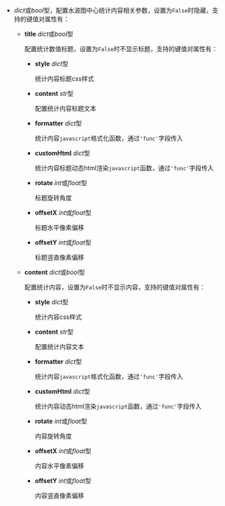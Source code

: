 - **<placeholder>** 

  *dict*或*bool*型，配置水波图中心统计内容相关参数，设置为`False`时隐藏，支持的键值对属性有：

  - **title** *dict*或*bool*型

    配置统计数值标题，设置为`False`时不显示标题，支持的键值对属性有：

    - **style** *dict*型

      统计内容标题css样式

    - **content** *str*型

      配置统计内容标题文本

    - **formatter** *dict*型

      统计内容`javascript`格式化函数，通过`'func'`字段传入

    - **customHtml** *dict*型

      统计内容标题动态html渲染`javascript`函数，通过`'func'`字段传入

    - **rotate** *int*或*float*型

      标题旋转角度

    - **offsetX** *int*或*float*型

      标题水平像素偏移

    - **offsetY** *int*或*float*型

      标题竖直像素偏移

  - **content** *dict*或*bool*型

    配置统计内容，设置为`False`时不显示内容，支持的键值对属性有：

    - **style** *dict*型

      统计内容css样式

    - **content** *str*型

      配置统计内容文本

    - **formatter** *dict*型

      统计内容`javascript`格式化函数，通过`'func'`字段传入

    - **customHtml** *dict*型

      统计内容动态html渲染`javascript`函数，通过`'func'`字段传入

    - **rotate** *int*或*float*型

      内容旋转角度

    - **offsetX** *int*或*float*型

      内容水平像素偏移

    - **offsetY** *int*或*float*型

      内容竖直像素偏移